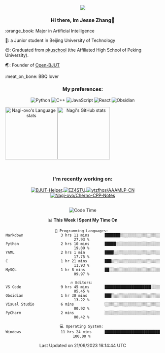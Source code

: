 <div align="center">
  <img src="/assets/gif.webp" style="max-width: 100%; height: auto;">

   ### Hi there, Im Jesse Zhang👋
   
  <div align="left">
    <p>:orange_book: Major in Artificial Intelligence</p>
    <p>🔬: a Junior student in Beijing University of Technology</p>
    <p>😊: Graduated from <a href="https://www.pkuschool.edu.cn/">pkuschool</a> (the Affiliated High School of Peking University).</p>
    <p>🌏: Founder of <a href="https://github.com/Open-BJUT">Open-BJUT</a></p>
    <p>:meat_on_bone: BBQ lover</p>
</div>

  
### My preferences:
![Python](https://img.shields.io/badge/python-3670A0?style=for-the-badge&logo=python&logoColor=ffdd54)
![C++](https://img.shields.io/badge/c++-%2300599C.svg?style=for-the-badge&logo=c%2B%2B&logoColor=white)
![JavaScript](https://img.shields.io/badge/javascript-%23323330.svg?style=for-the-badge&logo=javascript&logoColor=%23F7DF1E)
![React](https://img.shields.io/badge/react-%2320232a.svg?style=for-the-badge&logo=react&logoColor=%2361DAFB)
![Obsidian](https://img.shields.io/badge/Obsidian-%23483699.svg?style=for-the-badge&logo=obsidian&logoColor=white)
 <!-- ![Docker](https://img.shields.io/badge/docker-%230db7ed.svg?style=for-the-badge&logo=docker&logoColor=white) -->


<div style="display:flex; flex-wrap:wrap; height: 200px;">
  <img height="170" src="https://github-readme-stats-git-main-nagi-ovo.vercel.app/api/top-langs/?username=Nagi-ovo&hide=css,scss,html,java,typescript&layout=compact&card_width=345&card_height=400" alt="Nagi-ovo's Language stats">
  <img height="170" src="https://github-readme-stats-git-main-nagi-ovo.vercel.app/api?username=Nagi-ovo&show_icons=true&theme=radical&orgs=Open-BJUT" alt="Nagi's GitHub stats">
</div>

### I'm recently working on:</a>

 <div>
<a href="https://github.com/Open-BJUT/BJUT-Helper">
  <img align="center" src="https://github-readme-stats-git-main-nagi-ovo.vercel.app/api/pin/?username=Nagi-ovo&repo=BJUT-Helper" alt="BJUT-Helper">
</a>
<a href="https://github.com/Nagi-ovo/EZ4STU">
  <img align="center" src="https://github-readme-stats-git-main-nagi-ovo.vercel.app/api/pin/?username=Nagi-ovo&repo=EZ4STU" alt="EZ4STU">
</a>  
<a href="https://github.com/ytzfhqs/AAAMLP-CN">
  <img align="center" src="https://github-readme-stats-git-main-nagi-ovo.vercel.app/api/pin/?username=ytzfhqs&repo=AAAMLP-CN&show_owner=true" alt="ytzfhqs/AAAMLP-CN">
</a>  
<a href="https://github.com/Nagi-ovo/Cherno-CPP-Notes">
  <img align="center" src="https://github-readme-stats-git-main-nagi-ovo.vercel.app/api/pin/?username=Nagi-ovo&repo=Cherno-CPP-Notes"  alt="Nagi-ovo/Cherno-CPP-Notes">
</a>  
</div>

<br />

<!--START_SECTION:waka-->
![Code Time](http://img.shields.io/badge/Code%20Time-204%20hrs%2036%20mins-blue)

📊 **This Week I Spent My Time On** 

```text
💬 Programming Languages: 
Markdown                 3 hrs 11 mins       ███████░░░░░░░░░░░░░░░░░░   27.93 % 
Python                   2 hrs 10 mins       █████░░░░░░░░░░░░░░░░░░░░   19.09 % 
YAML                     2 hrs 1 min         ████░░░░░░░░░░░░░░░░░░░░░   17.75 % 
C                        1 hr 21 mins        ███░░░░░░░░░░░░░░░░░░░░░░   11.93 % 
MySQL                    1 hr 8 mins         ██░░░░░░░░░░░░░░░░░░░░░░░   09.97 % 

🔥 Editors: 
VS Code                  9 hrs 45 mins       █████████████████████░░░░   85.45 % 
Obsidian                 1 hr 30 mins        ███░░░░░░░░░░░░░░░░░░░░░░   13.22 % 
Visual Studio            6 mins              ░░░░░░░░░░░░░░░░░░░░░░░░░   00.92 % 
PyCharm                  2 mins              ░░░░░░░░░░░░░░░░░░░░░░░░░   00.42 % 

💻 Operating System: 
Windows                  11 hrs 24 mins      █████████████████████████   100.00 % 
```


 Last Updated on 21/09/2023 16:14:44 UTC
<!--END_SECTION:waka-->

</div>








